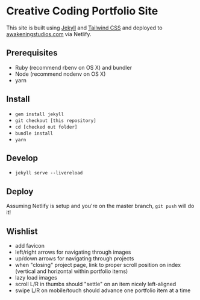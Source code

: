 # Creative Coding Portfolio Site

This site is built using [Jekyll](https://jekyllrb.com) and [Tailwind CSS](https://tailwindcss.com) and deployed to [awakeningstudios.com](https://awakeningstudios.com) via Netlify.

## Prerequisites
* Ruby (recommend rbenv on OS X) and bundler
* Node (recommend nodenv on OS X)
* yarn

## Install
* `gem install jekyll`
* `git checkout [this repository]`
* `cd [checked out folder]`
* `bundle install`
* `yarn`

## Develop
* `jekyll serve --livereload`

## Deploy

Assuming Netlify is setup and you're on the master branch, `git push` will do it!

## Wishlist
* add favicon
* left/right arrows for navigating through images
* up/down arrows for navigating through projects
* when "closing" project page, link to proper scroll position on index (vertical and horizontal within portfolio items)
* lazy load images
* scroll L/R in thumbs should "settle" on an item nicely left-aligned
* swipe L/R on mobile/touch should advance one portfolio item at a time
